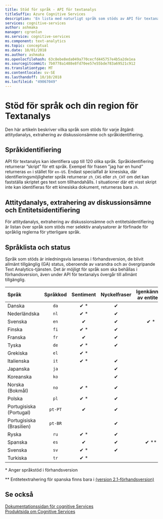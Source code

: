 ```yaml
---
title: Stöd för språk - API för textanalys
titleSuffix: Azure Cognitive Services
description: 'En lista med naturligt språk som stöds av API för textanalys. Den här artikeln beskriver vilka språk som stöds för varje åtgärd: attitydanalys, extrahering av diskussionsämne, språkidentifiering och igenkänning av entiteter.'
services: cognitive-services
author: ashmaka
manager: cgronlun
ms.service: cognitive-services
ms.component: text-analytics
ms.topic: conceptual
ms.date: 10/01/2018
ms.author: ashmaka
ms.openlocfilehash: 63c8ebe8eda049a770cecfd445757e4b5a2de1ea
ms.sourcegitcommit: 7b0778a1488e8fd70ee57e55bde783a69521c912
ms.translationtype: MT
ms.contentlocale: sv-SE
ms.lasthandoff: 10/10/2018
ms.locfileid: "49067049"
---
```

# <a name="language-and-region-support-for-the-text-analytics-api"></a>Stöd för språk och din region för Textanalys

Den här artikeln beskriver vilka språk som stöds för varje åtgärd: attitydanalys, extrahering av diskussionsämne och språkidentifiering.

## <a name="language-detection"></a>Språkidentifiering

API för textanalys kan identifiera upp till 120 olika språk. Språkidentifiering returnerar ”skript” för ett språk. Exempel för frasen ”jag har en hund” returneras `en` i stället för `en-US`. Endast specialfall är kinesiska, där identifieringsmöjligheter språk returnerar `zh_CHS` eller `zh_CHT` om det kan fastställa skriptet ges text som tillhandahålls. I situationer där ett visst skript inte kan identifieras för ett kinesiska dokument, returneras bara `zh`.

## <a name="sentiment-analysis-key-phrase-extraction-and-entity-recognition"></a>Attitydanalys, extrahering av diskussionsämne och Entitetsidentifiering

För attitydanalys, extrahering av diskussionsämne och entitetsidentifiering är listan över språk som stöds mer selektiv analysatorer är förfinade för språklig reglerna för ytterligare språk.

## <a name="language-list-and-status"></a>Språklista och status

Språk som stöds är inledningsvis lanseras i förhandsversion, de blivit allmänt tillgänglig (GA) status, oberoende av varandra och av övergripande Text Analytics-tjänsten. Det är möjligt för språk som ska behållas i förhandsversion, även under API för textanalys övergår till allmänt tillgänglig.

| Språk    | Språkkod | Sentiment | Nyckelfraser | Igenkänning av entiteter |   Anteckningar  |
|:----------- |:-------------:|:---------:|:-----------:|:-----------:|:-----------:
| Danska      | `da`          | ✔ \*     | ✔           |             |     |
| Nederländska       | `nl`          | ✔ \*     | ✔          |             |     |
| Svenska     | `en`          | ✔        | ✔           |  ✔ \*   |      |
| Finska     | `fi`          | ✔ \*     | ✔           |             |     |
| Franska      | `fr`          | ✔        | ✔           |             |     |
| Tyska      | `de`          | ✔ \*     | ✔           |            |     |
| Grekiska       | `el`          | ✔ \*     |             |            |     |
| Italienska     | `it`          | ✔ \*     | ✔           |             |     |
| Japanska    | `ja`          |          | ✔           |            |     |
| Koreanska      | `ko`          |          | ✔           |            |     |
| Norska (Bokmål) | `no`          | ✔ \*     |  ✔          |             |     |
| Polska      | `pl`          | ✔ \*     |  ✔          |             |     |
| Portugisiska (Portugal) | `pt-PT`| ✔        |  ✔          |       |`pt` även accepterat|
| Portugisiska (Brasilien)   | `pt-BR`|          |  ✔   |         |     |
| Ryska     | `ru`          | ✔ \*     | ✔           |             |     |
| Spanska     | `es`          | ✔        | ✔           |   ✔ \*\*      |     |
| Svenska     | `sv`          | ✔ \*     | ✔           |             |     |
| Turkiska     | `tr`          | ✔ \*     |             |             |  |

\* Anger språkstöd i förhandsversion

\*\* Entitetextrahering för spanska finns bara i [(version 2.1-förhandsversion)](https://westus.dev.cognitive.microsoft.com/docs/services/TextAnalytics-V2-1-Preview/operations/5ac4251d5b4ccd1554da7634)

## <a name="see-also"></a>Se också

[Dokumentationssidan för cognitive Services](https://docs.microsoft.com/azure/cognitive-services/)   
[Produktsida om Cognitive Services](https://azure.microsoft.com/services/cognitive-services/)
